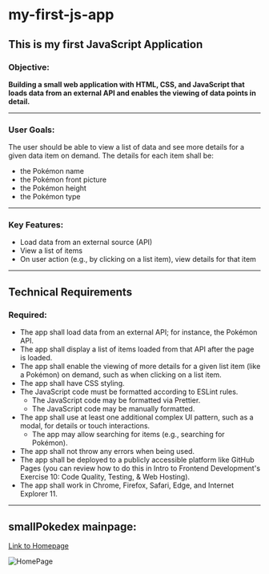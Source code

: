 # my-first-js-app

## This is my first JavaScript Application

### Objective:

**Building a small web application with HTML, CSS, and JavaScript that loads
data from an external API and enables the viewing of data points in detail.**

---

### User Goals:

The user should be able to view a list of data and see more details for a given data item on demand.
The details for each item shall be:

- the Pokémon name
- the Pokémon front picture
- the Pokémon height
- the Pokémon type

---

### Key Features:

- Load data from an external source (API)
- View a list of items
- On user action (e.g., by clicking on a list item), view details for that item

---

## Technical Requirements

### Required:

- The app shall load data from an external API; for instance, the Pokémon API.
- The app shall display a list of items loaded from that API after the page is loaded.
- The app shall enable the viewing of more details for a given list item (like a Pokémon) on demand, such as when clicking on a list item.
- The app shall have CSS styling.
- The JavaScript code must be formatted according to ESLint rules.
  - The JavaScript code may be formatted via Prettier.
  - The JavaScript code may be manually formatted.
- The app shall use at least one additional complex UI pattern, such as a modal, for details or touch interactions.
  - The app may allow searching for items (e.g., searching for Pokémon).
- The app shall not throw any errors when being used.
- The app shall be deployed to a publicly accessible platform like GitHub Pages (you can review how to do this in Intro to Frontend Development's Exercise 10: Code Quality, Testing, & Web Hosting).
- The app shall work in Chrome, Firefox, Safari, Edge, and Internet Explorer 11.

---

## smallPokedex mainpage:

[Link to Homepage]([https://marcel-patrick.github.io/smallPokedex/](https://DonalMac.github.io/pokedex-app/))

![HomePage](./src/img/Screenshot_Pokemon.png)
